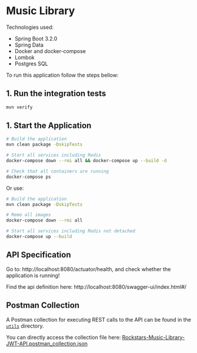 # Music Library

Technologies used:

- Spring Boot 3.2.0
- Spring Data
- Docker and docker-compose
- Lombok
- Postgres SQL

To run this application follow the steps bellow:

## 1. Run the integration tests

```bash
mvn verify
```

## 1. Start the Application

```bash
# Build the application
mvn clean package -DskipTests

# Start all services including Redis
docker-compose down --rmi all && docker-compose up --build -d

# Check that all containers are running
docker-compose ps
```
Or use:
```bash
# Build the application
mvn clean package -DskipTests

# Remo all images 
docker-compose down --rmi all

# Start all services including Redis not detached
docker-compose up --build
```

## API Specification

Go to: http://localhost:8080/actuator/health, and check whether the application is running!

Find the api definition here: http://localhost:8080/swagger-ui/index.html#/

## Postman Collection

A Postman collection for executing REST calls to the API can be found in the [`utils`](utils/Rockstars-Music-Library-JWT-API.postman_collection.json) directory.

You can directly access the collection file here: [Rockstars-Music-Library-JWT-API.postman_collection.json](utils/Rockstars-Music-Library-JWT-API.postman_collection.json)
